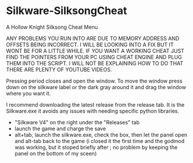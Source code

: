 # Silkware-SilksongCheat
A Hollow Knight Silksong Cheat Menu


ANY PROBLEMS YOU RUN INTO ARE DUE TO MEMORY ADDRESS AND OFFSETS BEING INCORRECT. 
I WILL BE LOOKING INTO A FIX BUT IT WONT BE FOR A LITTLE WHILE. 
IF YOU WANT A WORKING CHEAT JUST FIND THE POINTERS FROM YOUR PC USING CHEAT ENGINE AND PLUG THEM INTO THE SCRIPT.
I WILL NOT BE EXPLAINING HOW TO DO THAT THERE ARE PLENTY OF YOUTUBE VIDEOS.

 Pressing period closes and open the window.
 To move the window press down on the silkware label or the dark gray around it and drag the window where you want it.
 
I recommend downloading the latest release from the release tab. 
It is the Silkware.exe it avoids any issues with needing specific python libraries.

- "Silkware V4" on the right under the "Releases" tab
- launch the game and charge the save
- alt+tab, launch the silkware.exe, check the box, then let the panel open and alt-tab back to the game (i closed it the first time and the godmod was working, but it stoped briefly after ; no problem by keeping the panel on the bottom of my sceen)
